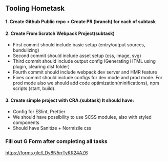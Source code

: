## Tooling Hometask

#### 1. Create Github Public repo + Create PR (branch) for each of subtask

#### 2. Create From Scratch Webpack Project(subtask)
* First commit should include basic setup (entry/output sources, bundulizing)
* Second commit should include asset setup (css, image, svg)
* Third commit should include output config (Generating HTML using plugin, clearing dist folder)
* Fourth commit should include webpack dev server and HMR feature
* Fives commit should include configs for dev mode and prod mode. For prod mode also we should add code optimization(minifications), npm scripts (start, build).

#### 3. Create simple project with CRA.(subtask) It should have:
* Config for ESlint, Prettier
* We should have possibility to use SCSS modules, also with styled components
* Should have Sanitize + Normizile css


### Fill out G Form after completing all tasks
https://forms.gle/LDy8N5rrTyKR24AZ6
